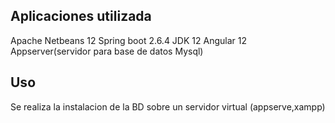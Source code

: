 ## Aplicaciones utilizada

Apache Netbeans 12
Spring boot 2.6.4
JDK 12
Angular 12
Appserver(servidor para base de datos Mysql)

## Uso

Se realiza la instalacion de la BD sobre un servidor virtual (appserve,xampp)



